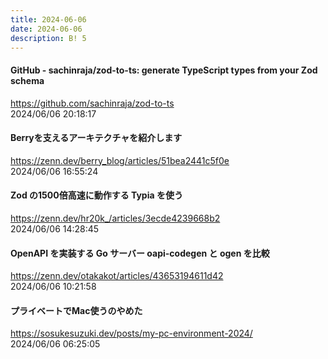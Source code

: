 ```yaml
---
title: 2024-06-06
date: 2024-06-06
description: B! 5
---
```


#### GitHub - sachinraja/zod-to-ts: generate TypeScript types from your Zod schema
https://github.com/sachinraja/zod-to-ts<br>
2024/06/06 20:18:17<br>


#### Berryを支えるアーキテクチャを紹介します
https://zenn.dev/berry_blog/articles/51bea2441c5f0e<br>
2024/06/06 16:55:24<br>


#### Zod の1500倍高速に動作する Typia を使う
https://zenn.dev/hr20k_/articles/3ecde4239668b2<br>
2024/06/06 14:28:45<br>


#### OpenAPI を実装する Go サーバー oapi-codegen と ogen を比較
https://zenn.dev/otakakot/articles/43653194611d42<br>
2024/06/06 10:21:58<br>


#### プライベートでMac使うのやめた
https://sosukesuzuki.dev/posts/my-pc-environment-2024/<br>
2024/06/06 06:25:05<br>


